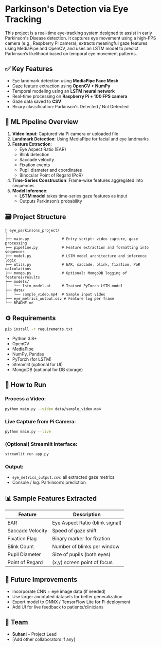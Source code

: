 # Parkinson's Detection via Eye Tracking

This project is a real-time eye-tracking system designed to assist in early Parkinson's Disease detection. It captures eye movement using a high-FPS camera (e.g., Raspberry Pi camera), extracts meaningful gaze features using MediaPipe and OpenCV, and uses an LSTM model to predict Parkinson’s likelihood based on temporal eye movement patterns.

## ✅ Key Features

- Eye landmark detection using **MediaPipe Face Mesh**
- Gaze feature extraction using **OpenCV + NumPy**
- Temporal modeling using an **LSTM neural network**
- Real-time processing on **Raspberry Pi + 100 FPS camera**
- Gaze data saved to **CSV**
- Binary classification: Parkinson's Detected / Not Detected

## 🧠 ML Pipeline Overview

1. **Video Input**: Captured via Pi camera or uploaded file
2. **Landmark Detection**: Using MediaPipe for facial and eye landmarks
3. **Feature Extraction**:
   - Eye Aspect Ratio (EAR)
   - Blink detection
   - Saccade velocity
   - Fixation events
   - Pupil diameter and coordinates
   - Binocular Point of Regard (PoR)
4. **Time-Series Construction**: Frame-wise features aggregated into sequences
5. **Model Inference**:
   - **LSTM model** takes time-series gaze features as input
   - Outputs Parkinson’s probability

## 🗃 Project Structure

```
📁 eye_parkinsons_project/
│
├── main.py               # Entry script: video capture, gaze processing
├── pipeline.py           # Feature extraction and formatting into sequences
├── model.py              # LSTM model architecture and inference logic
├── utils.py              # EAR, saccade, blink, fixation, PoR calculations
├── mongo.py              # Optional: MongoDB logging of features/results
├── models/
│   └── lstm_model.pt     # Trained PyTorch LSTM model
├── data/
│   └── sample_video.mp4  # Sample input video
├── eye_metrics_output.csv # Feature log per frame
└── README.md
```

## ⚙️ Requirements

```bash
pip install -r requirements.txt
```

- Python 3.8+
- OpenCV
- MediaPipe
- NumPy, Pandas
- PyTorch (for LSTM)
- Streamlit (optional for UI)
- MongoDB (optional for DB storage)

## 🚀 How to Run

### Process a Video:

```bash
python main.py --video data/sample_video.mp4
```

### Live Capture from Pi Camera:

```bash
python main.py --live
```

### (Optional) Streamlit Interface:

```bash
streamlit run app.py
```

### Output:

- `eye_metrics_output.csv`: all extracted gaze metrics
- Console / log: Parkinson’s prediction

## 📊 Sample Features Extracted

| Feature             | Description                      |
|---------------------|----------------------------------|
| EAR                | Eye Aspect Ratio (blink signal)  |
| Saccade Velocity   | Speed of gaze shift              |
| Fixation Flag      | Binary marker for fixation       |
| Blink Count        | Number of blinks per window      |
| Pupil Diameter     | Size of pupils (both eyes)       |
| Point of Regard    | (x,y) screen point of focus      |

## 🔮 Future Improvements

- Incorporate CNN + eye image data (if needed)
- Use larger annotated datasets for better generalization
- Export model to ONNX / TensorFlow Lite for Pi deployment
- Add UI for live feedback to patients/clinicians

## 👥 Team

- **Suhani** – Project Lead  
- [Add other collaborators if any]


